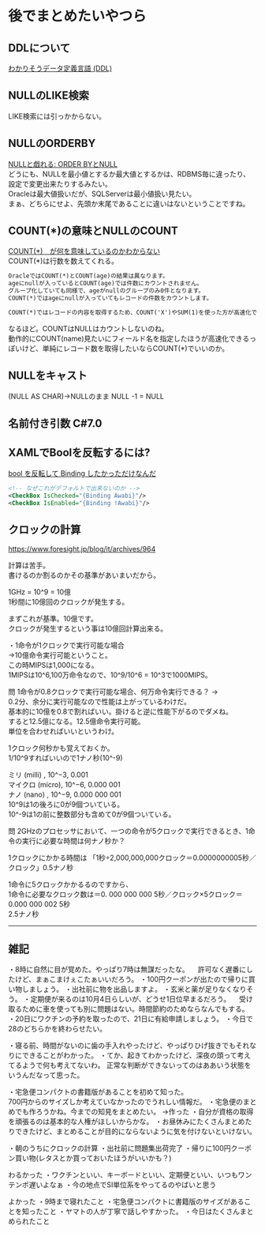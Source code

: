 # 後でまとめたいやつら



## DDLについて

[わかりそうデータ定義言語 (DDL)](https://wa3.i-3-i.info/word15639.html)


## NULLのLIKE検索

LIKE検索には引っかからない。

## NULLのORDERBY

[NULLと戯れる: ORDER BYとNULL](https://qiita.com/SVC34/items/c23341c79325a0a95979)  
どうにも、NULLを最小値とするか最大値とするかは、RDBMS毎に違ったり、設定で変更出来たりするみたい。  
Oracleは最大値扱いだが、SQLServerは最小値扱い見たい。  
まぁ、どちらにせよ、先頭か末尾であることに違いはないということですね。  

## COUNT(*)の意味とNULLのCOUNT

[COUNT(*)　が何を意味しているのかわからない](https://ja.stackoverflow.com/questions/42915/count-%E3%81%8C%E4%BD%95%E3%82%92%E6%84%8F%E5%91%B3%E3%81%97%E3%81%A6%E3%81%84%E3%82%8B%E3%81%AE%E3%81%8B%E3%82%8F%E3%81%8B%E3%82%89%E3%81%AA%E3%81%84)  
COUNT(*)は行数を数えてくれる。  

``` txt
OracleではCOUNT(*)とCOUNT(age)の結果は異なります。
ageにnullが入っているとCOUNT(age)では件数にカウントされません。
グループ化していても同様で、ageがnullのグループのみ0件となります。
COUNT(*)ではageにnullが入っていてもレコードの件数をカウントします。

COUNT(*)ではレコードの内容を取得するため、COUNT('X')やSUM(1)を使った方が高速化できると教わったことがあります。(10年ほど前に聞いたノウハウなので現在も適用されるのかは不明ですが…)
```

なるほど。COUNTはNULLはカウントしないのね。  
動作的にCOUNT(name)見たいにフィールド名を指定したほうが高速化できるっぽいけど、単純にレコード数を取得したいならCOUNT(*)でいいのか。  

## NULLをキャスト

(NULL AS CHAR)→NULLのまま
NULL -1 = NULL

## 名前付き引数 C#7.0

## XAMLでBoolを反転するには?

[bool を反転して Binding したかっただけなんだ](https://usagi.hatenablog.jp/entry/2018/12/05/211311)  

``` XML
<!-- なぜこれがデフォルトで出来ないのか -->
<CheckBox IsChecked="{Binding Awabi}"/>
<CheckBox IsEnabled="{Binding !Awabi}"/>
```

## クロックの計算

<https://www.foresight.jp/blog/it/archives/964>  

計算は苦手。  
書けるのか割るのかその基準があいまいだから。  

1GHz = 10^9 = 10億  
1秒間に10億回のクロックが発生する。  

まずこれが基準。10億です。  
クロックが発生するという事は10億回計算出来る。  

・1命令が1クロックで実行可能な場合  
→10億命令実行可能ということ。  
この時MIPSは1,000になる。  
1MIPSは10^6,100万命令なので、10^9/10^6 = 10^3で1000MIPS。  

問 1命令が0.8クロックで実行可能な場合、何万命令実行できる？
→  
0.2分、余分に実行可能なので性能は上がっているわけだ。  
基本的に10億を0.8で割ればいい。掛けると逆に性能下がるのでダメね。  
すると12.5億になる。12.5億命令実行可能。  
単位を合わせればいいというわけ。  

1クロック何秒かも覚えておくか。  
1/10^9すればいいので1ナノ秒(10^-9)  

ミリ (milli)    , 10^−3, 0.001  
マイクロ (micro), 10^−6, 0.000 001  
ナノ (nano)     , 10^−9, 0.000 000 001  
10^9は1の後ろに0が9個ついている。  
10^-9は1の前に整数部分も含めて0が9個ついている。  

問 2GHzのプロセッサにおいて、一つの命令が5クロックで実行できるとき、1命令の実行に必要な時間は何ナノ秒か？  

1クロックにかかる時間は
「1秒÷2,000,000,000クロック＝0.0000000005秒／クロック」0.5ナノ秒

1命令に5クロックかかるるのですから、  
1命令に必要なクロック数は＝0. 000 000 000 5秒／クロック×5クロック＝0.000 000 002 5秒  
2.5ナノ秒  

---

## 雑記

・8時に自然に目が覚めた。やっぱり7時は無謀だったな。
　許可なく遅番にしたけど、まぁこまけぇこたぁいいだろう。
・100円クーポンが出たので帰りに買い物しましょう。
・出社前に物を出品しますよ。
・玄米と薬が足りなくなりそう。
・定期便が来るのは10月4日らしいが、どうせ1日位早まるだろう。
　受け取るために車を使っても別に問題はない。時間節約のためならなんでもする。
・20日にワクチンの予約を取ったので、21日に有給申請しましょう。
・今日で28のどちらかを終わらせたい。

・寝る前、時間がないのに歯の手入れやったけど、やっぱりひげ抜きでもそれなりにできることがわかった。
・てか、起きてわかったけど、深夜の頭って考えてるようで何も考えてないわ。
正常な判断ができないってのはああいう状態をいうんだなって思った。

・宅急便コンパクトの書籍版があることを初めて知った。  
700円からのサイズしか考えていなかったのでうれしい情報だ。
・宅急便のまとめでも作ろうかね。今までの知見をまとめたい。
→作った
・自分が資格の取得を頑張るのは基本的な人権がほしいからかな。
・お昼休みにたくさんまとめたりできたけど、まとめることが目的にならないように気を付けないといけない。



・朝のうちにクロックの計算
・出社前に問題集出荷完了
・帰りに100円クーポン買い物(レタスとか買っておいたほうがいいかも？)


わるかった
・ワクチンといい、キーボードといい、定期便といい、いつもワンテンポ遅いよなぁ
・今の地点でSI単位系をやってるのやばいと思う


よかった
・9時まで寝れたこと
・宅急便コンパクトに書籍版のサイズがあることを知ったこと
・ヤマトの人が丁寧で話しやすかった。
・今日はたくさんまとめられたこと

